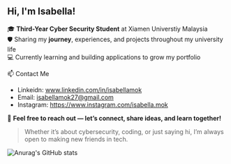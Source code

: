 ## Hi, I'm Isabella!

🎓 **Third-Year Cyber Security Student** at Xiamen Universtiy Malaysia<br/>
🛡 Sharing my **journey**, experiences, and projects throughout my university life<br/>
💻 Currently learning and building applications to grow my portfolio<br/>

📫 Contact Me
- Linkeidn: www.linkedin.com/in/isabellamok 
- Email: isabellamok27@gmail.com
- Instagram: https://www.instagram.com/isabella.mok

💌 **Feel free to reach out — let’s connect, share ideas, and learn together!**  
> Whether it’s about cybersecurity, coding, or just saying hi, I’m always open to making new friends in tech.

<!-- Github Stats from https://github.com/anuraghazra/github-readme-stats -->
![Anurag's GitHub stats](https://github-readme-stats.vercel.app/api?username=IsabellaMok&show_icons=true&theme=radical)
